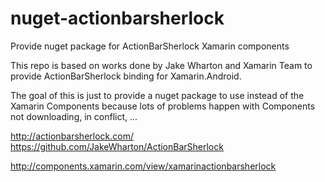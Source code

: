 # nuget-actionbarsherlock
Provide nuget package for ActionBarSherlock Xamarin components


This repo is based on works done by Jake Wharton and Xamarin Team to provide ActionBarSherlock
binding for Xamarin.Android.

The goal of this is just to provide a nuget package to use instead of the Xamarin Components 
because lots of problems happen with Components not downloading, in conflict, ...

http://actionbarsherlock.com/
https://github.com/JakeWharton/ActionBarSherlock

http://components.xamarin.com/view/xamarinactionbarsherlock
